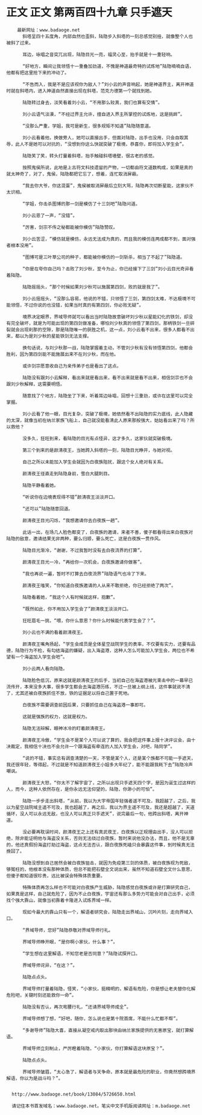 # 正文 正文 第两百四十九章 只手遮天
        最新网址：www.badaoge.net
          斜塔呈四十五度角，内部自然也歪斜，陆隐步入斜塔的一刻总感觉别扭，就像整个人也被斜了过来。
      
          耳边，咏唱之音突兀出现，陆隐目光一亮，福灵心至，抬手就是十一重轻响。
      
          “好地方，瞬间让我领悟十一重叠加劲道，不愧是神道最奇特的试炼地”陆隐喃喃自语，他都有把这里抢下来的冲动了。
      
          “不告而入，我是不是应该视你为敌人？”刘小云的声音响起，她是神道界主，离开神道时就在斜塔内，进入神道自然直接出现在斜塔，范克力德第一个就找到她。
      
          陆隐转过身去，淡笑看着刘小云，“不用那么较真，我们也算有交情”。
      
          刘小云语气淡漠，“不经过界主允许，擅自进入界主所掌控的试炼地，这是挑衅”。
      
          “没那么严重，学姐，我可是新生，很多规矩不知道”陆隐随意道。
      
          刘小云看着他，换做旁人，她可以直接出手，但面对陆隐，出手也没用，只会自取其辱，此人不是她可以对抗的，“没想到你这么快就突破了极境，恭喜你，即将加入学生会”。
      
          陆隐笑了笑，转头打量着斜塔，抬手触碰斜塔墙壁，很古老的感觉。
      
          按照鬼侯所说，此地是上古符文科技遗留的产物，一切都由符文道数构成，如果是真的就太神奇了，对了，鬼侯，陆隐都把它忘了，想着，连忙取消屏蔽。
      
          “我去你大爷，你这混蛋”，鬼侯被取消屏蔽后立刻大骂，陆隐再次切断星能，这家伙不太识相。
      
          “学姐，你击杀图博的那一剑是模仿了十三剑吧”陆隐问道。
      
          刘小云恩了一声，“没错”。
      
          “厉害，剑宗不传之秘都能被你模仿”陆隐赞叹。
      
          刘小云苦涩，“模仿就是模仿，永远无法成为真的，而且我的模仿连两成都不到，面对强者根本没用”。
      
          “图博可是三叶草公司的种子，都能被你模仿的一剑斩杀，相当了不起了”陆隐道。
      
          “你是在夸你自己吗？击败了刘少秋，至今为止，你已经接下了三剑”刘小云目光奇异看着陆隐。
      
          陆隐摇摇头，“那个时候如果刘少秋可以施展第四剑，败的就是我了”。
      
          刘小云摇摇头，“没那么容易，他说的不错，只领悟了三剑，第四剑太难，不达极境不可能领悟，不过你说的也没错，如果当时真的有第四剑，你必败无疑”。
      
          境界决定眼界，界域导师就可以看出当时陆隐故意破坏刘少秋以星能幻化的铁剑，却没有完全破坏，就是为可能出现的第四剑做准备，哪怕刘少秋真的领悟了第四剑，那柄铁剑一旦碎裂就会出现刹那的空隙，那是陆隐唯一的获胜之机，这一点，刘小云看不出来，很多人都看不出来，都以为是刘少秋的星能铁剑无法支撑。
      
          换句话说，与刘少秋那一战，陆隐掌握着主动，不管刘少秋有没有领悟第四剑，他都会胜利，因为第四剑能不能施展出来不在刘少秋，而在他。
      
          或许剑宗愿意收自己为亲传弟子也是看出了这点。
      
          陆隐没有跟刘小云解释，看出来就是看出来，看不出来就是看不出来，相信剑宗也不会跟刘少秋解释，这需要明悟。
      
          随意找了个地方，陆隐坐了下来，听着耳边咏唱，回想十三重劲，或许在这里可以完全掌握。
      
          刘小云看了他一眼，目光复杂，突破了极境，她依然看不出陆隐的实力底线，此人隐藏的太深，就像当初在纳兰家族飞船上，自己就没能看清此人原来那般强大，姑姑看出来了吗？所以救他？
      
          没多久，狂旺到来，看陆隐的目光有点怪异，这才多久，这家伙就突破极境。
      
          第三个到来的是颜清夜王，当她跨入斜塔的一刻，陆隐目光睁开，与她对视。
      
          自己之所以未能加入学生会就因为白夜族阻扰，跟这个女人绝对有关系。
      
          颜清夜王径直走到陆隐身前，雪白大腿刺目。
      
          陆隐平静看着她。
      
          “听说你在边境表现得不错”颜清夜王淡淡开口。
      
          “还可以”陆隐随意回道。
      
          颜清夜王目光闪烁，“我想邀请你去白夜族一趟”。
      
          此话一出，在场几人脸色都变了，白夜族的邀请，来者不善，傻子都看得出来白夜族对陆隐的敌意，邀请结果无非两种，要么归顺，要么死亡，这是白夜族一贯作风。
      
          陆隐目光渐冷，“谢谢，不过我暂时没有去白夜流界的打算”。
      
          颜清夜王目光一冷，“再给你一次机会，白夜族邀请你做客”。
      
          “我也再说一遍，暂时不打算去白夜流界”陆隐语气也冷了下来。
      
          颜清夜王嗤笑，“你知道白夜族邀请的人从来不敢拒绝，你已经拒绝了两次”。
      
          陆隐看着她，“我这个人有时候就这样，抱歉”。
      
          “既然如此，你不用加入学生会了”颜清夜王淡淡开口。
      
          狂旺眉毛一挑，“喂，你什么意思？你什么时候能代表学生会了？”。
      
          刘小云也不满的看着颜清夜王。
      
          颜清夜王嘴角扬起，“学生会成员是全体星空战院学生的表率，不仅要有实力，还要有品德，陆隐行为不检，有勾结海盗的嫌疑，出入海盗港，这种人怎么可能加入学生会，两位也不希望有一个海盗加入学生会吧”。
      
          刘小云两人看向陆隐。
      
          陆隐脸色低沉，原来这就是颜清夜王的后手，当初自己在海盗港被光束击中的一幕早已流传开，本来没多大事，很多学生都会去海盗港历练，不过一旦被上纲上线，这件事就说不清了，尤其还被白夜族抓住不放，铁的证据足以将自己置于死地。
      
          白夜族不需要调查前因后果，只要抓住自己在海盗港一事即可。
      
          这就是强族的权力，这就是权力。
      
          陆隐无法辩解，眼神冰冷的盯着颜清夜王。
      
          颜清夜王冷傲，“学生会不是某个人可以说了算的，我会把这件事上报十决评议会，由十决裁定，我相信十决也不会允许一个跟海盗有牵连的人加入学生会，对吧，陆同学”。
      
          “说的不错，事实总有调查清楚的一天，不管是某个人，还是某个族都不可能一手遮天，我还很年轻，等得起，不过就是不知道颜清夜王小姐多大年纪了，能不能跟我耗下去”陆隐冷声嘲讽。
      
          颜清夜王大怒，“你太不了解宇宙了，之所以出现只手遮天四个字，是因为诞生过这样的人，而今，这种人依然存在，是你永远无法仰望的，陆隐，你渺小的可怕”。
      
          陆隐一步步走出斜塔，“从前，我以为大宇帝国年轻强者遥不可及，我超越了，之后，我以为星空战院域主遥不可及，我也超越了，再之后，我以为界主遥不可及，我还是超越了，天道循环，没人可以永远无敌，也没人可以真正只手遮天”，说完最后一句，他跨出斜塔，离开神道。
      
          没必要再耽误时间，颜清夜王之上还有真武夜王，白夜族以正规理由出手，没人可以拒绝，除非能证明他与海盗没关系，否则无法绕过白夜族，暂时来说他没办法，而且，他不是无辜的，他还真假扮海盗打劫过海盗，这点无法否认，跟白夜族死磕只会暴露这件事，到时候真无法挽回了。
      
          陆隐没想到自己居然会被白夜族狙击，就因为免疫第三剑的体质，被白夜族视为死敌，够冤枉的，他根本没有那种体质，但总不能把石壁全文说出来，虽然不知道石壁全文什么意思，但傻子都知道很珍贵，远比被误会特殊体质重要。
      
          特殊体质再怎么样也不可能对白夜族产生威胁，陆隐感觉白夜族或许是打算研究自己，如果真是这样，自己就危险了，因为不止白夜族，宇宙还有那么多势力可能会对自己出手，必须找个强大靠山，就像当初靠着卡隆进入试炼界域一样。
      
          现如今最大的靠山只有一个，解语者研究会，陆隐走出界域山，沉吟片刻，走向界域入口。
      
          “界域导师，您好”陆隐恭敬对界域导师行礼。
      
          界域导师睁开眼，“是你啊小家伙，什么事？”。
      
          “学生想在这里解语，不知您老是否同意？”陆隐试探开口。
      
          界域导师诧异，“在这？”。
      
          陆隐点点头。
      
          界域导师打量着陆隐，怪笑，“小家伙，挺精明的，解语有危险，你是想让老夫替你化解危险吧，关键时刻还能救你一命”。
      
          陆隐没有否认，再次弯腰行礼，“还请界域导师成全”。
      
          界域导师想了想，“好吧，随你，怎么说也是第十院首席，不能什么忙都不帮”。
      
          “多谢导师”陆隐大喜，直接从凝空戒内取出那块由纳兰家族提供的无害原宝，就打算解语。
      
          界域导师立刻制止，严厉瞪着陆隐，“小家伙，你打算解语这块原宝？”。
      
          陆隐点点头。
      
          界域导师皱眉，“太心急了，解语者与天争命，原本就是最危险的职业，你竟然想跨境界解语，你以为是战斗吗？”。
      
      
      http://www.badaoge.net/book/13084/5726650.html
      
      请记住本书首发域名：www.badaoge.net。笔尖中文手机版阅读网址：m.badaoge.net